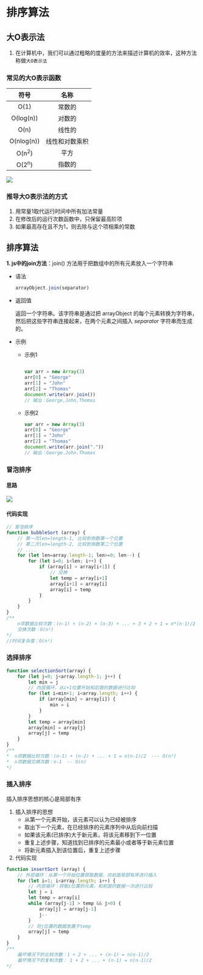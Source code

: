 # 排序算法

## 大O表示法

1. 在计算机中，我们可以通过粗略的度量的方法来描述计算机的效率，这种方法称做`大O表示法`

### 常见的大O表示函数

|    符号    | 名称 |
| :--------: | :--: |
|    O(1)    | 常数的 |
| O(log(n))  | 对数的 |
|    O(n)    | 线性的 |
| O(nlog(n)) | 线性和对数乘积 |
|   O(n<sup>2</sup>)    | 平方 |
|     O(2<sup>n</sup>)     | 指数的 |

   ![](E:\GitResort\CodePractice\笔记\img\Snipaste_2020-04-03_13-47-03.PNG)

### 推导大O表示法的方式

1. 用常量1取代运行时间中所有加法常量
2. 在修改后的运行次数函数中，只保留最高阶项
3. 如果最高存在且不为1，则去除与这个项相乘的常数

## 排序算法

**1. js中的join方法**：join() 方法用于把数组中的所有元素放入一个字符串

- 语法

  ```javascript
  arrayObject.join(separator)
  ```

- 返回值

  返回一个字符串。该字符串是通过把 arrayObject 的每个元素转换为字符串，然后把这些字符串连接起来，在两个元素之间插入 *separator* 字符串而生成的。

- 示例

  + 示例1

    ```javascript
    
    var arr = new Array(3)
    arr[0] = "George"
    arr[1] = "John"
    arr[2] = "Thomas"
    document.write(arr.join())
    // 输出：George,John,Thomas
    ```

  + 示例2

    ```javascript
    var arr = new Array(3)
    arr[0] = "George"
    arr[1] = "John"
    arr[2] = "Thomas"
    document.write(arr.join("."))
    // 输出：George.John.Thomas
    ```
### 冒泡排序

#### 思路

![](E:\GitResort\CodePractice\笔记\img\Snipaste_2020-04-03_15-52-13.PNG)

#### 代码实现

```javascript
// 冒泡排序
function bubbleSort (array) {
    // 第一次len=length-1, 比较到倒数第一个位置
    // 第二次len=length-2, 比较到倒数第二个位置
    // ....
    for (let len=array.length-1; len>=0; len--) {
        for (let i=0; i<len; i++) {
            if (array[i] > array[i+1]) {
                // 交换
                let temp = array[i+1]
                array[i+1] = array[i]
                array[i] = temp
            }
        }
    }
}
/**
	n项数据比较次数：(n-1) + (n-2) + (n-3) + ... + 3 + 2 + 1 = n*(n-1)/2
	交换次数：O(n²)
*/
//时间复杂度：O(n²)
```

### 选择排序

```javascript
function selectionSort(array) {
    for (let j=0; j<array.length-1; j++) {
        let min = j
        // 内层循环，从i+1位置开始和后面的数据进行比较
        for (let i=min+1; i<array.length; i++) {
            if (array[min] > array[i]) {
                min = i
            }
        }
        let temp = array[min]
        array[min] = array[j]
        array[j] = temp
    }
}
/**
*  n项数据比较次数：(n-1) + (n-2) + ... + 1 = n(n-1)/2  --- O(n²)
*  n项数据交换次数：n-1  -- O(n)
*/
```

### 插入排序

插入排序思想的核心是局部有序

1. 插入排序的思想
   - 从第一个元素开始，该元素可以认为已经被排序
   - 取出下一个元素，在已经排序的元素序列中从后向前扫描
   - 如果该元素(已排序)大于新元素，将该元素移到下一位置
   - 重复上述步骤，知道找到已排序的元素最小或者等于新元素位置
   - 将新元素插入到该位置后，重复上述步骤
2. 代码实现

```javascript
function insertSort (array) {
    // 外层循环：从第一个开始位置获取数据，向前面局部有序进行插入
    for (let i=1; i<array.length; i++) {
        // 内层循环：获取i位置的元素，和前面的数据一次进行比较
        let j = i
        let temp = array[i]
        while (array[j-1] > temp && j>0) {
            array[j] = array[j-1]
            j--
        }
        // 将j位置的数据放置于temp
        array[j] = temp
    }
}
/**
	最坏情况下的比较次数：1 + 2 + ... + (n-1) = n(n-1)/2
	最坏情况下的复制次数： 1 + 2 + ... + (n-1) = n(n-1)/2
*/
```

